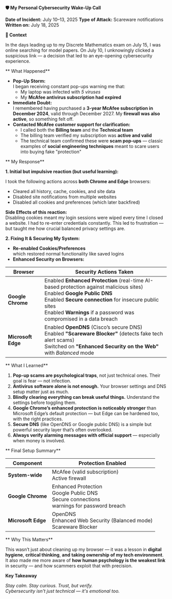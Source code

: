 **🛡️ My Personal Cybersecurity Wake-Up Call**

**Date of Incident:** July 10–13, 2025 
**Type of Attack:** Scareware notifications
**Written on:** July 18, 2025

**📌 Context**

In the days leading up to my Discrete Mathematics exam on July 15, I was online searching for model papers. On July 10, I unknowingly clicked a suspicious link — a decision that led to an eye-opening cybersecurity experience.

** What Happened**

- **Pop-Up Storm:**  
    I began receiving constant pop-ups warning me that:
  - My laptop was infected with _5 viruses_
  - My **McAfee antivirus subscription had expired**
- **Immediate Doubt:**  
    I remembered having purchased a **3-year McAfee subscription in December 2024**, valid through December 2027. My **firewall was also active**, so something felt off.
- **Contacted McAfee customer support for clarification:**
  - I called both the **Billing team** and the **Technical team** 
  - The billing team verified my subscription was **active and valid**
  - The technical team confirmed these were **scam pop-ups** — classic examples of **social engineering techniques** meant to scare users into buying fake "protection"

** My Response**

**1\. Initial but impulsive reaction (but useful learning):**

I took the following actions across **both Chrome and Edge** browsers:

- Cleared all history, cache, cookies, and site data
- Disabled site notifications from multiple websites
- Disabled all cookies and preferences (which later backfired)

 **Side Effects of this reaction:**  
Disabling cookies meant my login sessions were wiped every time I closed a website. I had to re-enter credentials constantly. This led to frustration — but taught me how crucial balanced privacy settings are.

**2\. Fixing It & Securing My System:**

- **Re-enabled Cookies/Preferences**  
    which restored normal functionality like saved logins
- **Enhanced Security on Browsers:**

| **Browser**        | **Security Actions Taken**                                                                                                   |
| ------------------ | ---------------------------------------------------------------------------------------------------------------------------- |
| **Google Chrome**  |  Enabled **Enhanced Protection** (real-time AI-based protection against malicious sites)  <br> Enabled **Google Public DNS**  <br> Enabled **Secure connection** for insecure public sites <br> Enabled **Warnings** if a password was compromised in a data breach |
| **Microsoft Edge** |  Enabled **OpenDNS** (Cisco’s secure DNS)  <br> Enabled **"Scareware Blocker"** (detects fake tech alert scams)  <br> Switched on **"Enhanced Security on the Web"** with _Balanced_ mode |

** What I Learned**

1. **Pop-up scams are psychological traps**, not just technical ones. Their goal is fear — not infection.
2. **Antivirus software alone is not enough.** Your browser settings and DNS setup matter just as much.
3. **Blindly clearing everything can break useful things.** Understand the settings before toggling them.
4. **Google Chrome’s enhanced protection is noticeably stronger** than Microsoft Edge’s default protection — but Edge can be hardened too, with the right practices.
5. **Secure DNS** (like OpenDNS or Google public DNS) is a simple but powerful security layer that’s often overlooked.
6. **Always verify alarming messages with official support** — especially when money is involved.

** Final Setup Summary**

| **Component**      | **Protection Enabled**                             |
| ------------------ | -------------------------------------------------- |
| **System-wide**    |  McAfee (valid subscription)  <br> Active firewall |
| **Google Chrome**  |  Enhanced Protection  <br> Google Public DNS  <br> Secure connections  <br> warnings for password breach  |
| **Microsoft Edge** |  OpenDNS  <br> Enhanced Web Security (Balanced mode)  <br> Scareware Blocker |

** Why This Matters**

This wasn’t just about cleaning up my browser — it was a lesson in **digital hygiene**, **critical thinking**, **and** **taking ownership of my tech environment**. It also made me more aware of **how human psychology is the weakest link** in security — and how scammers exploit that with precision.

**Key Takeaway**

*Stay calm. Stay curious. Trust, but verify.*  
*Cybersecurity isn't just technical — it's emotional too.*
